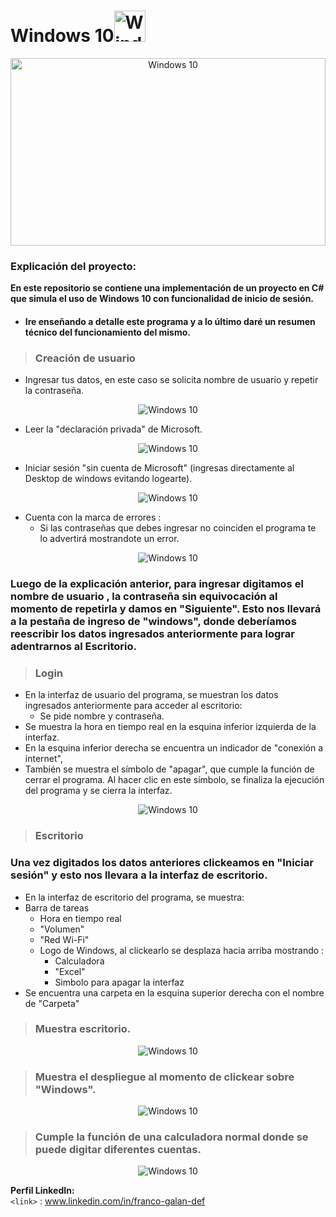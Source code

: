 # Windows 10<img src="https://i.postimg.cc/MKyKnswg/imagen-2023-06-19-152729086.png" style="width: 50px; " alt="Windows 10"/>


<p align="center">
  <img src="https://i.postimg.cc/zGX53x3D/imagen-2023-06-19-150702854.png" style="width: 100%; height: 300px" alt="Windows 10"/>
</p>

### Explicación del proyecto:
**En este repositorio se contiene una implementación de un proyecto en C# que simula el uso de Windows 10 con funcionalidad de inicio de sesión.**
+ #### Ire enseñando a detalle este programa y a lo último daré un resumen técnico del funcionamiento del mismo.


> ### Creación de usuario

+ Ingresar tus datos, en este caso se solicita nombre de usuario y repetir la contraseña.
<p align="center">
  <img src="https://i.postimg.cc/FsZyvH2d/ingreso.png" alt="Windows 10"/>
</p>

+ Leer la "declaración privada" de Microsoft.
<p align="center">
  <img src="https://i.postimg.cc/jjL8F734/imagen-2023-06-19-145958813.png" alt="Windows 10"/>
</p>

+ Iniciar sesión "sin cuenta de Microsoft" (ingresas directamente al Desktop de windows evitando logearte).
<p align="center">
  <img src="https://i.postimg.cc/yNSSrmcK/imagen-2023-06-19-154008392.png" alt="Windows 10"/>
</p>

+ Cuenta con la marca de errores :
  + Si las contraseñas que debes ingresar no coinciden el programa te lo advertirá mostrandote un error.
<p align="center">
  
  <img src="https://i.postimg.cc/g0kGxmcT/imagen-2023-06-19-154257883.png" alt="Windows 10"/>
</p>

### Luego de la explicación anterior, para ingresar digitamos el nombre de usuario , la contraseña sin equivocación al momento de repetirla y damos en "Siguiente". Esto nos llevará a la pestaña de ingreso de "windows", donde deberíamos reescribir los datos ingresados anteriormente para lograr adentrarnos al Escritorio.

> ### Login

+ En la interfaz de usuario del programa, se muestran los datos ingresados anteriormente para acceder al escritorio:
  + Se pide nombre y contraseña.
+ Se muestra la hora en tiempo real en la esquina inferior izquierda de la interfaz.
+ En la esquina inferior derecha se encuentra un indicador de "conexión a internet",
+ También se muestra el símbolo de "apagar", que cumple la función de cerrar el programa. Al hacer clic en este símbolo, se finaliza la ejecución del programa y se cierra la interfaz.
<p align="center">
  <img src="https://i.postimg.cc/MKj9kFRM/imagen-2023-06-19-163851331.png" alt="Windows 10"/>
</p>

> ### Escritorio

### Una vez digitados los datos anteriores clickeamos en "Iniciar sesión" y esto nos llevara a la interfaz de escritorio.
+ En la interfaz de escritorio del programa, se muestra:
+ Barra de tareas
  + Hora en tiempo real
  + "Volumen"
  + "Red Wi-Fi"
  + Logo de Windows, al clickearlo se desplaza hacia arriba mostrando :
    + Calculadora
    + "Excel"
    + Simbolo para apagar la interfaz
+ Se encuentra una carpeta en la esquina superior derecha con el nombre de "Carpeta"

> ### Muestra escritorio.
<p align="center">
  <img src="https://i.postimg.cc/d3THsH70/imagen-2023-06-19-170005954.png" alt="Windows 10"/>
</p>

> ### Muestra el despliegue al momento de clickear sobre "Windows".               
<p align="center">
  <img src="https://i.postimg.cc/mkY9yJhJ/imagen-2023-06-19-170544754.png" alt="Windows 10"/>
</p>

> ### Cumple la función de una calculadora normal donde se puede digitar diferentes cuentas.

<p align="center">
  <img src="https://i.postimg.cc/vH1Kvvvh/imagen-2023-06-19-173719150.png" alt="Windows 10"/>
</p>


**Perfil LinkedIn:** </br>
`<link>` : www.linkedin.com/in/franco-galan-def

